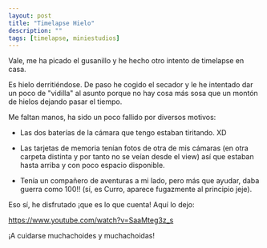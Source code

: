 ```yaml
---
layout: post
title: "Timelapse Hielo"
description: ""
tags: [timelapse, miniestudios]
---
```



Vale, me ha picado el gusanillo y he hecho otro intento de timelapse en casa.

Es hielo derritiéndose. De paso he cogido el secador y le he intentado dar un poco de "vidilla" al asunto porque no hay cosa más sosa que un montón de hielos dejando pasar el tiempo.

Me faltan manos, ha sido un poco fallido por diversos motivos:

- Las dos baterías de la cámara que tengo estaban tiritando. XD

- Las tarjetas de memoria tenían fotos de otra de mis cámaras (en otra carpeta distinta y por tanto no se veían desde el view) así que estaban hasta arriba y con poco espacio disponible.

- Tenía un compañero de aventuras a mi lado, pero más que ayudar, daba guerra como 100!! (sí, es Curro, aparece fugazmente al principio jeje).

Eso sí, he disfrutado ¡que es lo que cuenta! Aquí lo dejo:

https://www.youtube.com/watch?v=SaaMteg3z_s

¡A cuidarse muchachoides y muchachoidas!
